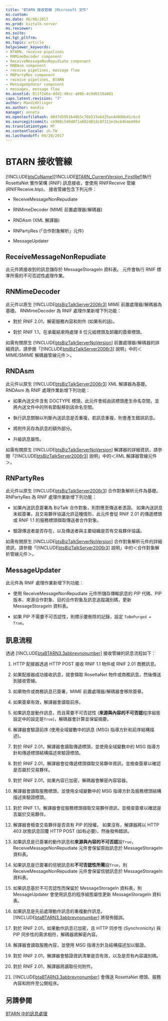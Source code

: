 ```yaml
---
title: "BTARN 接收管線 |Microsoft 文件"
ms.custom: 
ms.date: 06/08/2017
ms.prod: biztalk-server
ms.reviewer: 
ms.suite: 
ms.tgt_pltfrm: 
ms.topic: article
helpviewer_keywords:
- BTARN, receive pipelines
- RNMimeDecoder component
- ReceiveMessageNonRepudiate component
- RNDAsm component
- receive pipelines, message flow
- RNPartyRes component
- receive pipelines, BTARN
- MessageUpdater component
- messages, message flow
ms.assetid: 811f2a6a-ddd2-49cc-a00b-4c9d0110a0d1
caps.latest.revision: "7"
author: MandiOhlinger
ms.author: mandia
manager: anneta
ms.openlocfilehash: 80d7d5951b40b5c76b533e6425ee4d898b41c6cd
ms.sourcegitcommit: cb908c540d8f1a692d01dc8f313e16cb4b4e696d
ms.translationtype: MT
ms.contentlocale: zh-TW
ms.lasthandoff: 09/20/2017
---
```

# <a name="btarn-receive-pipeline"></a>BTARN 接收管線
[!INCLUDE[btsCoName](../../includes/btsconame-md.md)][!INCLUDE[BTARN_CurrentVersion_FirstRef](../../includes/btarn-currentversion-firstref-md.md)]執行 RosettaNet 實作架構 (RNIF) 訊息接收，會使用 RNIFReceive 管線 (RNIFReceive.btp)。 接收管線包含下列元件：  
  
-   ReceiveMessageNonRepudiate  
  
-   RNMimeDecoder (MIME 前置處理器/解碼器)  
  
-   RNDAsm (XML 解譯器)  
  
-   RNPartyRes (「合作對象解析」元件)  
  
-   MessageUpdater  
  
## <a name="receivemessagenonrepudiate"></a>ReceiveMessageNonRepudiate  
 此元件將接收到的訊息儲存於 MessageStorageIn 資料表。 元件會執行 RNIF 標準所需的不可否認性處理作業。  
  
## <a name="rnmimedecoder"></a>RNMimeDecoder  
 此元件以原生 [!INCLUDE[btsBizTalkServer2006r3](../../includes/btsbiztalkserver2006r3-md.md)] MIME 前置處理器/解碼器為基礎。 RNMimeDecoder 為 RNIF 處理作業新增下列功能：  
  
-   對於 RNIF 2.01，解密服務內容和附件 (如果有的話)。  
  
-   對於 RNIF 1.1，在承載結束時處理 8 位元組標頭及卸離的簽章標頭。  
  
 如需有關原生 [!INCLUDE[btsBizTalkServerNoVersion](../../includes/btsbiztalkservernoversion-md.md)] 前置處理器/解碼器的詳細資訊，請參閱「[!INCLUDE[btsBizTalkServer2006r3](../../includes/btsbiztalkserver2006r3-md.md)] 說明」中的＜MIME/SMIME 解碼器管線元件＞。  
  
## <a name="rndasm"></a>RNDAsm  
 此元件以原生 [!INCLUDE[btsBizTalkServer2006r3](../../includes/btsbiztalkserver2006r3-md.md)] XML 解譯器為基礎。 RNDAsm 為 RNIF 處理作業新增下列功能：  
  
-   如果內送文件含有 DOCTYPE 標頭，此元件會經由該標頭產生命名空間，並將內送文件中的所有節點移到該命名空間。  
  
-   執行訊息關聯以判斷內送訊息是否重複，若訊息重複，則會產生錯誤訊息。  
  
-   將附件另存為訊息的額外部分。  
  
-   升級訊息屬性。  
  
 如需有關原生 [!INCLUDE[btsBizTalkServerNoVersion](../../includes/btsbiztalkservernoversion-md.md)] 解譯器的詳細資訊，請參閱「[!INCLUDE[btsBizTalkServer2006r3](../../includes/btsbiztalkserver2006r3-md.md)] 說明」中的＜XML 解譯器管線元件＞。  
  
## <a name="rnpartyres"></a>RNPartyRes  
 此元件以原生 [!INCLUDE[btsBizTalkServer2006r3](../../includes/btsbiztalkserver2006r3-md.md)] 合作對象解析元件為基礎。 RNPartyRes 為 RNIF 處理作業新增下列功能：  
  
-   如果內送訊息簽署為 BizTalk 合作對象，則對應至傳送者憑證。 如果內送訊息未經簽署，且交易夥伴協議允許這種情形，此元件會從 RNIF 2.01 的傳遞標頭或 RNIF 1.1 的服務標頭擷取傳送者合作對象。  
  
-   驗證傳送者是否存在，以及傳送者與主要組織是否有交易夥伴協議。  
  
 如需有關原生 [!INCLUDE[btsBizTalkServerNoVersion](../../includes/btsbiztalkservernoversion-md.md)] 合作對象解析元件的詳細資訊，請參閱「[!INCLUDE[btsBizTalkServer2006r3](../../includes/btsbiztalkserver2006r3-md.md)] 說明」中的＜合作對象解析管線元件＞。  
  
## <a name="messageupdater"></a>MessageUpdater  
 此元件為 RNIF 處理作業新增下列功能：  
  
-   使用 ReceiveMessageNonRepudiate 元件所儲存傳輸訊息的 PIP 代碼、PIP 版本、來源合作對象、目的合作對象及訊息追蹤識別碼，更新 MessageStorageIn 資料表。  
  
-   如果 PIP 不需要不可否認性，則標示要刪除的記錄，設定 `ToBePurged = True`。  
  
## <a name="message-flow"></a>訊息流程  
 透過 [!INCLUDE[btaBTARN3.3abbrevnonumber](../../includes/btabtarn3-3abbrevnonumber-md.md)] 接收管線的訊息流程如下：  
  
1.  HTTP 配接器透過 HTTP POST 接收 RNIF 1.1 物件或 RNIF 2.01 商務訊息。  
  
2.  如果配接器成功接收訊息，就會擷取 RosettaNet 物件或商務訊息，然後傳送到接收管線。  
  
3.  如果物件或商務訊息已簽署，MIME 前置處理器/解碼器會移除簽章。  
  
4.  如果簽章有效，解譯器會讀取前序。  
  
5.  如果訊息是動作訊息，而且需要不可否認性 (**來源與內容的不可否認**程序組態設定中的設定是`True`)，解碼器會計算並保留摘要。  
  
6.  解譯器會驗證前序 (使用全域變數中的訊息 (MSG) 指導方針和前序結構描述)。  
  
7.  對於 RNIF 2.01，解譯器會讀取傳遞標頭，並使用全域變數中的 MSG 指導方針和傳遞標頭結構描述來驗證標頭。  
  
8.  對於 RNIF 2.01，解譯器會從傳遞標頭擷取交易夥伴資訊，並檢查簽章以確認是否屬於交易夥伴。  
  
9. 對於 RNIF 2.01，如果內容已加密，解碼器會解密內容容器。  
  
10. 解譯器會讀取服務標頭，並使用全域變數中的 MSG 指導方針及服務標頭結構描述來驗證標頭。  
  
11. 對於 RNIF 1.1，解譯器會從服務標頭擷取交易夥伴資訊，並檢查簽章以確認是否屬於交易夥伴。  
  
12. 解譯器會檢查交易夥伴是否具有 PIP 的授權。 如果沒有，解譯器將以 HTTP 403 狀態訊息回覆 HTTP POST (如有必要)，然後發佈錯誤。  
  
13. 如果訊息是已簽署的動作訊息和**來源與內容的不可否認**設`True`，ReceiveMessageNonRepudiate 元件會保留原始訊息於 MessageStorageIn 資料表。  
  
14. 如果訊息是已簽署的信號訊息和**不可否認性所需**設`True`，則 ReceiveMessageNonRepudiate 元件會保留信號訊息於 MessageStorageIn 資料表。  
  
15. 如果訊息基於不可否認性而保留於 MessageStorageIn 資料表，則 MessageUpdater 會使用訊息的程序組態屬性更新 MessageStorageIn 資料表。  
  
16. 如果訊息是先前處理動作訊息的重複動作訊息，[!INCLUDE[btaBTARN3.3abbrevnonumber](../../includes/btabtarn3-3abbrevnonumber-md.md)] 將發佈錯誤。  
  
17. 對於 RNIF 2.01，如果動作訊息已加密，且 HTTP 同步性 (Synchronicity) 與 PIP 同步性的需求相符，解碼器將解密內容。  
  
18. 解譯器會讀取服務內容，並使用 MSG 指導方針及結構描述加以驗證。  
  
19. 對於 RNIF 2.01，解譯器會驗證資訊清單是否有效，以及是否有內容識別碼。  
  
20. 對於 RNIF 2.01，解譯器將讀取任何附件。  
  
21. [!INCLUDE[btaBTARN3.3abbrevnonumber](../../includes/btabtarn3-3abbrevnonumber-md.md)] 會傳送 RosettaNet 標頭、服務內容和附件至公開程序。  
  
## <a name="see-also"></a>另請參閱  
 [BTARN 中的訊息處理](../../adapters-and-accelerators/accelerator-rosettanet/message-processing-in-btarn.md)